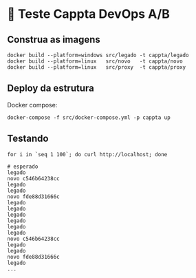 # 🐳 Teste Cappta DevOps A/B

## Construa as imagens

```
docker build --platform=windows src/legado -t cappta/legado
docker build --platform=linux   src/novo   -t cappta/novo
docker build --platform=linux   src/proxy  -t cappta/proxy
```

## Deploy da estrutura

Docker compose:
```
docker-compose -f src/docker-compose.yml -p cappta up
```

## Testando

```
for i in `seq 1 100`; do curl http://localhost; done

# esperado
legado
novo c546b64238cc
legado
legado
novo fde88d31666c
legado
legado
legado
legado
legado
legado
novo c546b64238cc
legado
legado
novo fde88d31666c
legado
...
```